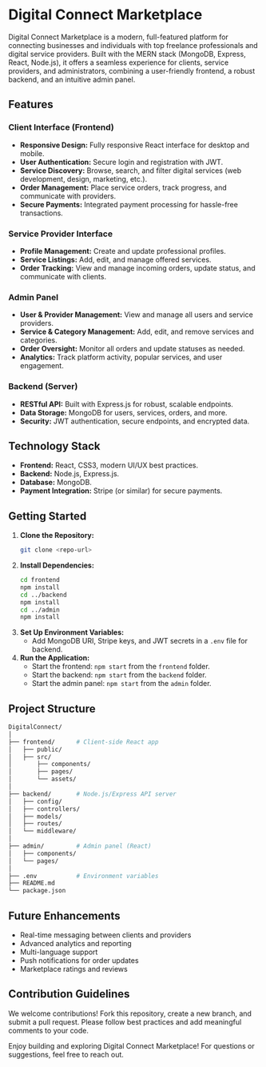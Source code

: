 # Digital Connect Marketplace

Digital Connect Marketplace is a modern, full-featured platform for connecting businesses and individuals with top freelance professionals and digital service providers. Built with the MERN stack (MongoDB, Express, React, Node.js), it offers a seamless experience for clients, service providers, and administrators, combining a user-friendly frontend, a robust backend, and an intuitive admin panel.

## Features

### Client Interface (Frontend)
- **Responsive Design:** Fully responsive React interface for desktop and mobile.
- **User Authentication:** Secure login and registration with JWT.
- **Service Discovery:** Browse, search, and filter digital services (web development, design, marketing, etc.).
- **Order Management:** Place service orders, track progress, and communicate with providers.
- **Secure Payments:** Integrated payment processing for hassle-free transactions.

### Service Provider Interface
- **Profile Management:** Create and update professional profiles.
- **Service Listings:** Add, edit, and manage offered services.
- **Order Tracking:** View and manage incoming orders, update status, and communicate with clients.

### Admin Panel
- **User & Provider Management:** View and manage all users and service providers.
- **Service & Category Management:** Add, edit, and remove services and categories.
- **Order Oversight:** Monitor all orders and update statuses as needed.
- **Analytics:** Track platform activity, popular services, and user engagement.

### Backend (Server)
- **RESTful API:** Built with Express.js for robust, scalable endpoints.
- **Data Storage:** MongoDB for users, services, orders, and more.
- **Security:** JWT authentication, secure endpoints, and encrypted data.

## Technology Stack
- **Frontend:** React, CSS3, modern UI/UX best practices.
- **Backend:** Node.js, Express.js.
- **Database:** MongoDB.
- **Payment Integration:** Stripe (or similar) for secure payments.

## Getting Started
1. **Clone the Repository:**
   ```bash
   git clone <repo-url>
   ```
2. **Install Dependencies:**
   ```bash
   cd frontend
   npm install
   cd ../backend
   npm install
   cd ../admin
   npm install
   ```
3. **Set Up Environment Variables:**
   - Add MongoDB URI, Stripe keys, and JWT secrets in a `.env` file for backend.
4. **Run the Application:**
   - Start the frontend: `npm start` from the `frontend` folder.
   - Start the backend: `npm start` from the `backend` folder.
   - Start the admin panel: `npm start` from the `admin` folder.

## Project Structure
```bash
DigitalConnect/
│
├── frontend/      # Client-side React app
│   ├── public/
│   ├── src/
│       ├── components/
│       ├── pages/
│       └── assets/
│
├── backend/       # Node.js/Express API server
│   ├── config/
│   ├── controllers/
│   ├── models/
│   ├── routes/
│   └── middleware/
│
├── admin/         # Admin panel (React)
│   ├── components/
│   └── pages/
│
├── .env           # Environment variables
├── README.md
└── package.json
```

## Future Enhancements
- Real-time messaging between clients and providers
- Advanced analytics and reporting
- Multi-language support
- Push notifications for order updates
- Marketplace ratings and reviews

## Contribution Guidelines
We welcome contributions! Fork this repository, create a new branch, and submit a pull request. Please follow best practices and add meaningful comments to your code.

Enjoy building and exploring Digital Connect Marketplace! For questions or suggestions, feel free to reach out.
